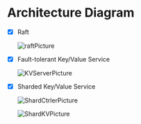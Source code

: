 # Architecture Diagram

- [x] Raft

  ![raftPicture](https://user-images.githubusercontent.com/81071995/218274391-89d15100-1d37-4128-929d-49dd21ba0e91.svg)

- [x] Fault-tolerant Key/Value Service

  ![KVServerPicture](https://user-images.githubusercontent.com/81071995/218291344-2627b967-2067-477b-87c5-c2b2af9f0b54.svg)

- [x] Sharded Key/Value Service
  
  ![ShardCtrlerPicture](https://user-images.githubusercontent.com/81071995/218294139-5142804a-2e9f-4909-94e1-d2233d9cafec.svg)

  ![ShardKVPicture](https://user-images.githubusercontent.com/81071995/218295631-eb24f179-4dc3-4199-9165-46e1b1f0f5e5.svg)
